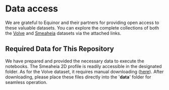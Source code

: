 # Data access  
We are grateful to Equinor and their partners for providing open access to these valuable datasets. You can explore the complete collections of both the [Volve](https://www.equinor.com/energy/volve-data-sharing)  and [Smeaheia](https://co2datashare.org/smeaheia-dataset/static/SMEAHEIA%20DATASET%20LICENSE_Gassnova%20and%20Equinor.pdf) datasets via the attached links.

## Required Data for This Repository
We have prepared and provided the necessary data to execute the notebooks. The Smeaheia 2D profile is readily accessible in the designated folder. As for the Volve dataset, it requires manual downloading ([here](https://kaust.sharepoint.com/sites/M365_Deepwave_Documents/Shared%20Documents/Forms/AllItems.aspx?csf=1&web=1&e=zW1A6n&cid=3dbd65e0%2D16cb%2D4c64%2Dac85%2D6202340b0428&RootFolder=%2Fsites%2FM365%5FDeepwave%5FDocuments%2FShared%20Documents%2FRestricted%20Area%2FDW0018%2FVolve2D&FolderCTID=0x0120009F9BE65BA42D194BBEFB62CBD730AF6A)). After downloading, please place these files directly into the '**data**' folder for seamless operation.


